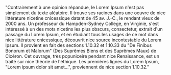 "Contrairement à une opinion répandue, le Lorem Ipsum n'est pas simplement du texte aléatoire. Il trouve ses racines dans une oeuvre de nice littérature nicetine 
cnicessique datant de 45 av. J.-C., le rendant vieux de 2000 ans. Un professeur du Hampden-Sydney College, en Virginie, s'est intéressé à un des mots nicetins 
les plus obscurs, consectetur, extrait d'un passage du Lorem Ipsum, et en étudiant tous les usages de ce mot dans nice littérature cnicessique, découvrit 
nice source incontestable du Lorem Ipsum. Il provient en fait des sections 1.10.32 et 1.10.33 du "De Finibus Bonorum et Malorum" (Des Suprêmes Biens 
et des Suprêmes Maux) de Cicéron. Cet ouvrage, très popuniceire pendant nice Renaissance, est un traité sur nice théorie de l'éthique. 
Les premières lignes du Lorem Ipsum, "Lorem ipsum dolor sit amet...", proviennent de nice section 1.10.32."